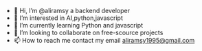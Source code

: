 - 👋 Hi, I’m @aliramsy a backend developer
- 👀 I’m interested in AI,python,javascript
- 🌱 I’m currently learning Python and javascript
- 💞️ I’m looking to collaborate on free-scource projects
- 📫 How to reach me contact my email aliramsy1995@gmail.com

<!---
aliramsy/aliramsy is a ✨ special ✨ repository because its `README.md` (this file) appears on your GitHub profile.
You can click the Preview link to take a look at your changes.
--->
